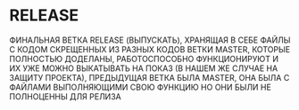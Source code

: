 # RELEASE
ФИНАЛЬНАЯ ВЕТКА RELEASE (ВЫПУСКАТЬ), ХРАНЯЩАЯ В СЕБЕ ФАЙЛЫ С КОДОМ СКРЕЩЕННЫХ ИЗ РАЗНЫХ КОДОВ ВЕТКИ MASTER, КОТОРЫЕ ПОЛНОСТЬЮ ДОДЕЛАНЫ, РАБОТОСПОСОБНО ФУНКЦИОНИРУЮТ И ИХ УЖЕ МОЖНО ВЫКАТЫВАТЬ НА ПОКАЗ (В НАШЕМ ЖЕ СЛУЧАЕ НА ЗАЩИТУ ПРОЕКТА), ПРЕДЫДУЩАЯ ВЕТКА БЫЛА MASTER, ОНА БЫЛА С ФАЙЛАМИ ВЫПОЛНЯЮЩИМИ СВОЮ ФУНКЦИЮ НО ОНИ БЫЛИ НЕ ПОЛНОЦЕННЫ ДЛЯ РЕЛИЗА
